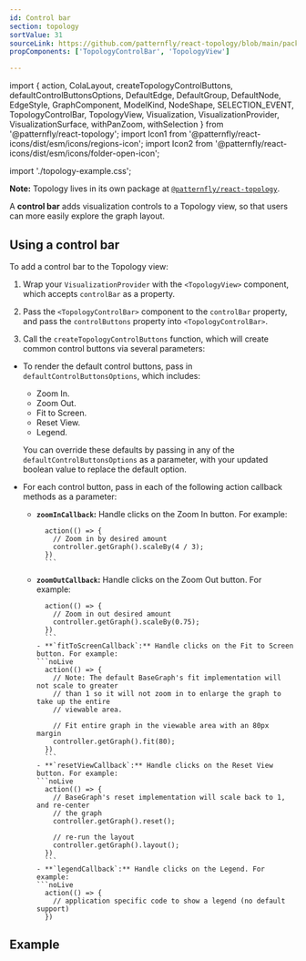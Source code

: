 ```yaml
---
id: Control bar
section: topology
sortValue: 31
sourceLink: https://github.com/patternfly/react-topology/blob/main/packages/module/patternfly-docs/content/examples/TopologyControlBarDemo.tsx
propComponents: ['TopologyControlBar', 'TopologyView']

---
```


import {
  action,
  ColaLayout,
  createTopologyControlButtons,
  defaultControlButtonsOptions,
  DefaultEdge,
  DefaultGroup,
  DefaultNode,
  EdgeStyle,
  GraphComponent,
  ModelKind,
  NodeShape,
  SELECTION_EVENT,
  TopologyControlBar,
  TopologyView,
  Visualization,
  VisualizationProvider,
  VisualizationSurface,
  withPanZoom,
  withSelection
  } from '@patternfly/react-topology';
import Icon1 from '@patternfly/react-icons/dist/esm/icons/regions-icon';
import Icon2 from '@patternfly/react-icons/dist/esm/icons/folder-open-icon';

import './topology-example.css';

**Note:** Topology lives in its own package at [`@patternfly/react-topology`](https://www.npmjs.com/package/@patternfly/react-topology).

A **control bar** adds visualization controls to a Topology view, so that users can more easily explore the graph layout.

## Using a control bar

To add a control bar to the Topology view:

1. Wrap your `VisualizationProvider` with the `<TopologyView>` component, which accepts `controlBar` as a property.

1. Pass the `<TopologyControlBar>` component to the `controlBar` property, and pass the `controlButtons` property into `<TopologyControlBar>`. 

1. Call the `createTopologyControlButtons` function, which will create  common control buttons via several parameters:

  - To render the default control buttons, pass in `defaultControlButtonsOptions`, which includes:
     - Zoom In.
     - Zoom Out.
     - Fit to Screen.
     - Reset View.
     - Legend.

    You can override these defaults by passing in any of the `defaultControlButtonsOptions` as a parameter, with your updated boolean value to replace the default option.

  - For each control button, pass in each of the following action callback methods as a parameter:

    - **`zoomInCallback`:** Handle clicks on the Zoom In button. For example:
        ```noLive
          action(() => {
            // Zoom in by desired amount
            controller.getGraph().scaleBy(4 / 3);
          })
          ```
    - **`zoomOutCallback`:** Handle clicks on the Zoom Out button. For example:
        ```noLive
          action(() => {
            // Zoom in out desired amount
            controller.getGraph().scaleBy(0.75);
          })
          ```
      - **`fitToScreenCallback`:** Handle clicks on the Fit to Screen button. For example:
        ```noLive
          action(() => {
            // Note: The default BaseGraph's fit implementation will not scale to greater
            // than 1 so it will not zoom in to enlarge the graph to take up the entire
            // viewable area.

            // Fit entire graph in the viewable area with an 80px margin
            controller.getGraph().fit(80);
          })
          ```
      - **`resetViewCallback`:** Handle clicks on the Reset View button. For example:
        ```noLive
          action(() => {
            // BaseGraph's reset implementation will scale back to 1, and re-center
            // the graph
            controller.getGraph().reset();

            // re-run the layout
            controller.getGraph().layout();
          })
          ```
      - **`legendCallback`:** Handle clicks on the Legend. For example:
        ```noLive
          action(() => {
            // application specific code to show a legend (no default support)
          })
        ```

## Example

```ts file="./TopologyControlBarDemo.tsx"
```
